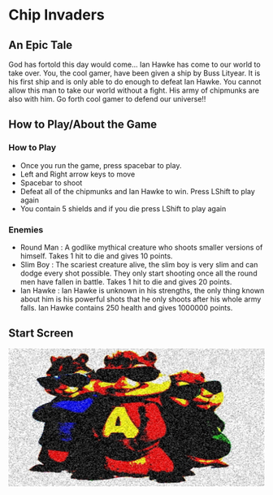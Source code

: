 # Chip Invaders

## An Epic Tale
God has fortold this day would come... Ian Hawke has come to our world to take over. You, the cool gamer, have been given a ship by Buss Lityear. It is his first ship and is only able to do enough to defeat Ian Hawke. You cannot allow this man to take our world without a fight. His army of chipmunks are also with him. Go forth cool gamer to defend our universe!!

## How to Play/About the Game
### How to Play
- Once you run the game, press spacebar to play.
- Left and Right arrow keys to move
- Spacebar to shoot
- Defeat all of the chipmunks and Ian Hawke to win. Press LShift to play again
- You contain 5 shields and if you die press LShift to play again

### Enemies
- Round Man : A godlike mythical creature who shoots smaller versions of himself. Takes 1 hit to die and gives 10 points.
- Slim Boy : The scariest creature alive, the slim boy is very slim and can dodge every shot possible. They only start shooting once all the round men have fallen in battle. Takes 1 hit to die and gives 20 points.
- Ian Hawke : Ian Hawke is unknown in his strengths, the only thing known about him is his powerful shots that he only shoots after his whole army falls. Ian Hawke contains 250 health and gives 1000000 points.

## Start Screen
![alt_text](https://github.com/NaeNaed/spaceshooter/blob/master/images/godisgood.png "Chip Invaders")
